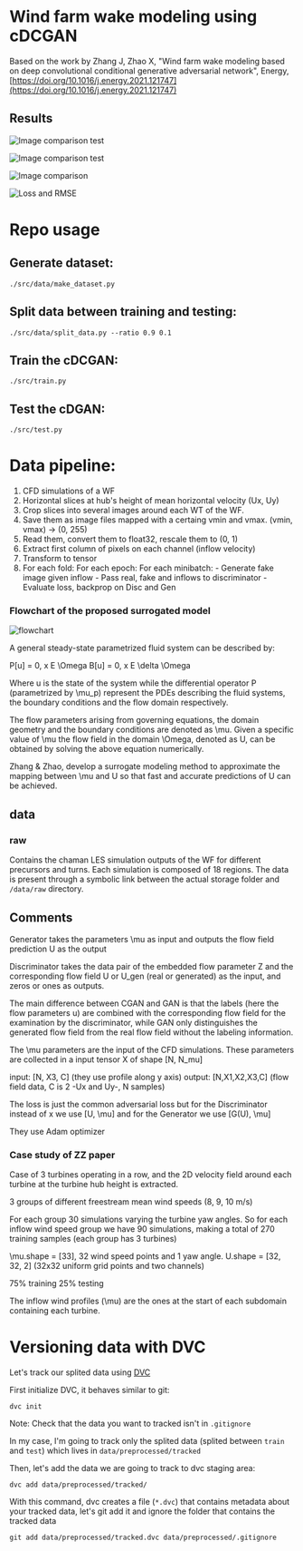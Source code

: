 # Wind farm wake modeling using cDCGAN

Based on the work by Zhang J, Zhao X, "Wind farm wake modeling based on deep convolutional
conditional generative adversarial network", Energy, [https://doi.org/10.1016/j.energy.2021.121747](https://doi.org/10.1016/j.energy.2021.121747)

## Results

![Image comparison test](https://github.com/maxibove13/wakeGAN/blob/main/figures/image_comparison_test.png)

![Image comparison test](https://github.com/maxibove13/wakeGAN/blob/main/figures/image_comparison_err_test.png)

![Image comparison](https://github.com/maxibove13/wakeGAN/blob/main/figures/image_comparison_ref.png)


![Loss and RMSE](https://raw.githubusercontent.com/maxibove13/wakeGAN/main/figures/metrics_ref.png)

# Repo usage

## Generate dataset:

```
./src/data/make_dataset.py
```

## Split data between training and testing:

```
./src/data/split_data.py --ratio 0.9 0.1
```

## Train the cDCGAN:

```
./src/train.py
```

## Test the cDGAN:

```
./src/test.py
```

# Data pipeline:

1) CFD simulations of a WF
2) Horizontal slices at hub's height of mean horizontal velocity (Ux, Uy)
3) Crop slices into several images around each WT of the WF.
4) Save them as image files mapped with a certaing vmin and vmax. (vmin, vmax) -> (0, 255)
5) Read them, convert them to float32, rescale them to (0, 1)
6) Extract first column of pixels on each channel (inflow velocity)
7) Transform to tensor
8) For each fold:
    For each epoch:
        For each minibatch:
            - Generate fake image given inflow
            - Pass real, fake and inflows to discriminator
            - Evaluate loss, backprop on Disc and Gen



### Flowchart of the proposed surrogated model

![flowchart](https://github.com/maxibove13/ZZ_DC_CGAN/blob/main/figures/flowchart?raw=true)

A general steady-state parametrized fluid system can be described by:

P[u] = 0, x E \Omega
B[u] = 0, x E \delta \Omega

Where u is the state of the system while the differential operator P (parametrized by \mu_p) represent the PDEs describing the fluid systems, the boundary conditions and the flow domain respectively.

The flow parameters arising from governing equations, the domain geometry and the boundary conditions are denoted as \mu.
Given a specific value of \mu the flow field in the domain \Omega, denoted as U, can be obtained by solving the above equation numerically.

Zhang & Zhao, develop a surrogate modeling method to approximate the mapping between \mu and U so that fast and accurate predictions of U can be achieved.

## data

### raw

Contains the chaman LES simulation outputs of the WF for different precursors and turns.
Each simulation is composed of 18 regions.
The data is present through a symbolic link between the actual storage folder and `/data/raw` directory.

## Comments

Generator takes the parameters \mu as input and outputs the flow field prediction U as the output

Discriminator takes the data pair of the embedded flow parameter Z and the corresponding flow field U or U_gen (real or generated) as the input, and zeros or ones as outputs.

The main difference between CGAN and GAN is that the labels (here the flow parameters u) are combined with the corresponding flow field for the examination by the discriminator, while GAN only distinguishes the generated flow field from the real flow field without the labeling information.

The \mu parameters are the input of the CFD simulations.
These parameters are collected in a input tensor X of shape [N, N_mu]

input: [N, X3, C] (they use profile along y axis)
output: [N,X1,X2,X3,C] (flow field data, C is 2 -Ux and Uy-, N samples)

The loss is just the common adversarial loss but for the Discriminator instead of x we use [U, \mu] and for the Generator we use [G(U), \mu] 

They use Adam optimizer

### Case study of ZZ paper

Case of 3 turbines operating in a row, and the 2D velocity field around each turbine at the turbine hub height is extracted.

3 groups of different freestream mean wind speeds (8, 9, 10 m/s)

For each group 30 simulations varying the turbine yaw angles.
So for each inflow wind speed group we have 90 simulations, making a total of 270 training samples (each group has 3 turbines) 

\mu.shape = [33], 32 wind speed points and 1 yaw angle.
U.shape = [32, 32, 2] (32x32 uniform grid points and two channels)

75% training
25% testing

The inflow wind profiles (\mu) are the ones at the start of each subdomain containing each turbine.

# Versioning data with DVC

Let's track our splited data using [DVC](https://dvc.org/)

First initialize DVC, it behaves similar to git:

```
dvc init
```

Note: Check that the data you want to tracked isn't in `.gitignore`

In my case, I'm going to track only the splited data (splited between `train` and `test`) which lives in `data/preprocessed/tracked`

Then, let's add the data we are going to track to dvc staging area: 

```
dvc add data/preprocessed/tracked/
```

With this command, dvc creates a file (`*.dvc`) that contains metadata about your tracked data, let's git add it and ignore the folder that contains the tracked data

```
git add data/preprocessed/tracked.dvc data/preprocessed/.gitignore
```